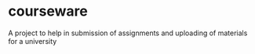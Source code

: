 courseware
==========

A project to help in submission of assignments and uploading of materials for a university
